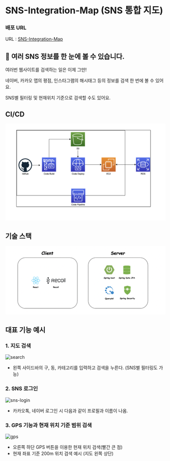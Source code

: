 # SNS-Integration-Map (SNS 통합 지도)

### 배포 URL
URL : [SNS-Integration-Map](https://sns-integration-map.cf)


## 🌈 여러 SNS 정보를 한 눈에 볼 수 있습니다. 

여러번 웹사이트를 검색하는 일은 이제 그만!

네이버, 카카오 맵의 평점, 인스타그램의 해시태그 등의 정보를 검색 한 번에 볼 수 있어요.

SNS별 필터링 및 현재위치 기준으로 검색할 수도 있어요.

## CI/CD
![CI-CD](images/CI_CD.png)


## 기술 스택
![tech-stack](images/TECH_STACK.png)


## 대표 기능 예시

### 1. 지도 검색
![search](images/SEARCH_EXAMPLE.png)

- 왼쪽 사이드바의 구, 동, 카테고리를 입력하고 검색을 누른다. (SNS별 필터링도 가능)

### 2. SNS 로그인
![sns-login](images/LOGIN_EXAMPLE.png)

- 카카오톡, 네이버 로그인 시 다음과 같이 프로필과 이름이 나옴.

### 3. GPS 기능과 현재 위치 기준 범위 검색
![gps](images/GPS_EXAMPLE.png)

- 오른쪽 하단 GPS 버튼을 이용한 현재 위치 검색(빨간 큰 점)
- 현재 좌표 기준 200m 위치 검색 예시 (지도 왼쪽 상단)